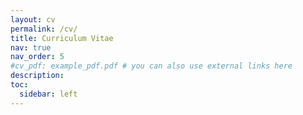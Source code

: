 ```yaml
---
layout: cv
permalink: /cv/
title: Curriculum Vitae
nav: true
nav_order: 5
#cv_pdf: example_pdf.pdf # you can also use external links here
description:
toc:
  sidebar: left
---
```

